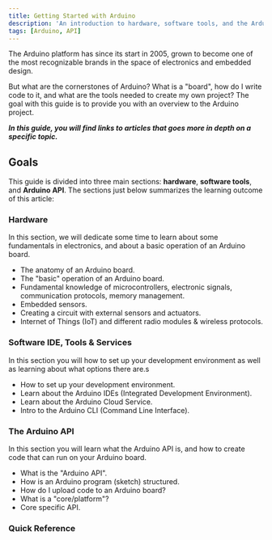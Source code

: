 ```yaml
---
title: Getting Started with Arduino
description: 'An introduction to hardware, software tools, and the Arduino API.'
tags: [Arduino, API]
---
```


The Arduino platform has since its start in 2005, grown to become one of the most recognizable brands in the space of electronics and embedded design. 

But what are the cornerstones of Arduino? What is a "board", how do I write code to it, and what are the tools needed to create my own project? The goal with this guide is to provide you with an overview to the Arduino project.

***In this guide, you will find links to articles that goes more in depth on a specific topic.***

## Goals

This guide is divided into three main sections: **hardware**, **software tools**, and **Arduino API**. The sections just below summarizes the learning outcome of this article:

### Hardware

In this section, we will dedicate some time to learn about some fundamentals in electronics, and about a basic operation of an Arduino board.

- The anatomy of an Arduino board.
- The "basic" operation of an Arduino board.
- Fundamental knowledge of microcontrollers, electronic signals, communication protocols, memory management.
- Embedded sensors.
- Creating a circuit with external sensors and actuators.
- Internet of Things (IoT) and different radio modules & wireless protocols.

### Software IDE, Tools & Services

In this section you will how to set up your development environment as well as learning about what options there are.s

- How to set up your development environment.
- Learn about the Arduino IDEs (Integrated Development Environment).
- Learn about the Arduino Cloud Service.
- Intro to the Arduino CLI (Command Line Interface).

### The Arduino API

In this section you will learn what the Arduino API is, and how to create code that can run on your Arduino board.

- What is the "Arduino API".
- How is an Arduino program (sketch) structured.
- How do I upload code to an Arduino board?
- What is a "core/platform"?
- Core specific API.

### Quick Reference